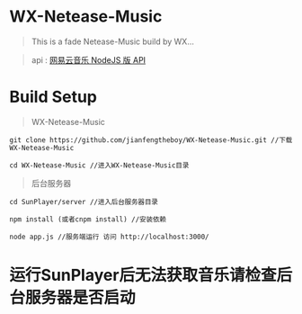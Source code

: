 # WX-Netease-Music

> This is a fade Netease-Music build by WX...

> api : [网易云音乐 NodeJS 版 API](https://binaryify.github.io/NeteaseCloudMusicApi)

# Build Setup

> WX-Netease-Music

```
git clone https://github.com/jianfengtheboy/WX-Netease-Music.git //下载WX-Netease-Music

cd WX-Netease-Music //进入WX-Netease-Music目录
```

> 后台服务器

```
cd SunPlayer/server //进入后台服务器目录

npm install (或者cnpm install) //安装依赖

node app.js //服务端运行 访问 http://localhost:3000/
```

# 运行SunPlayer后无法获取音乐请检查后台服务器是否启动